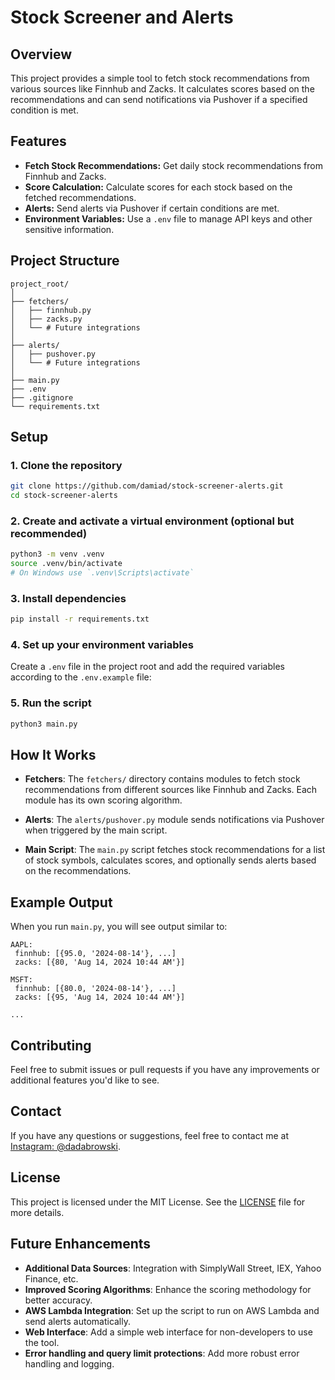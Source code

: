 # Stock Screener and Alerts

## Overview

This project provides a simple tool to fetch stock recommendations from various sources like Finnhub and Zacks. It calculates scores based on the recommendations and can send notifications via Pushover if a specified condition is met.

## Features

- **Fetch Stock Recommendations:** Get daily stock recommendations from Finnhub and Zacks.
- **Score Calculation:** Calculate scores for each stock based on the fetched recommendations.
- **Alerts:** Send alerts via Pushover if certain conditions are met.
- **Environment Variables:** Use a `.env` file to manage API keys and other sensitive information.

## Project Structure

```
project_root/
│
├── fetchers/
│   ├── finnhub.py
│   ├── zacks.py
│   └── # Future integrations
│
├── alerts/
│   ├── pushover.py
│   └── # Future integrations
│
├── main.py
├── .env
├── .gitignore
└── requirements.txt
```

## Setup

### 1. Clone the repository

```bash
git clone https://github.com/damiad/stock-screener-alerts.git
cd stock-screener-alerts
```

### 2. Create and activate a virtual environment (optional but recommended)

```bash
python3 -m venv .venv
source .venv/bin/activate  
# On Windows use `.venv\Scripts\activate`
```

### 3. Install dependencies

```bash
pip install -r requirements.txt
```

### 4. Set up your environment variables

Create a `.env` file in the project root and add the required variables according to the `.env.example` file:

### 5. Run the script

```bash
python3 main.py
```

## How It Works

- **Fetchers**: The `fetchers/` directory contains modules to fetch stock recommendations from different sources like Finnhub and Zacks. Each module has its own scoring algorithm.
  
- **Alerts**: The `alerts/pushover.py` module sends notifications via Pushover when triggered by the main script.

- **Main Script**: The `main.py` script fetches stock recommendations for a list of stock symbols, calculates scores, and optionally sends alerts based on the recommendations.

## Example Output

When you run `main.py`, you will see output similar to:

```
AAPL:
 finnhub: [{95.0, '2024-08-14'}, ...] 
 zacks: [{80, 'Aug 14, 2024 10:44 AM'}]

MSFT:
 finnhub: [{80.0, '2024-08-14'}, ...] 
 zacks: [{95, 'Aug 14, 2024 10:44 AM'}]

...
```

## Contributing

Feel free to submit issues or pull requests if you have any improvements or additional features you'd like to see.

## Contact

If you have any questions or suggestions, feel free to contact me at [Instagram: @dadabrowski](https://www.instagram.com/dadabrowski/).

## License

This project is licensed under the MIT License. See the [LICENSE](LICENSE) file for more details.

## Future Enhancements

- **Additional Data Sources**: Integration with SimplyWall Street, IEX, Yahoo Finance, etc.
- **Improved Scoring Algorithms**: Enhance the scoring methodology for better accuracy.
- **AWS Lambda Integration**: Set up the script to run on AWS Lambda and send alerts automatically.
- **Web Interface**: Add a simple web interface for non-developers to use the tool.
- **Error handling and query limit protections**: Add more robust error handling and logging.
